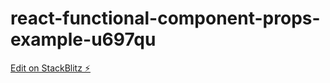 # react-functional-component-props-example-u697qu

[Edit on StackBlitz ⚡️](https://stackblitz.com/edit/react-functional-component-props-example-u697qu)